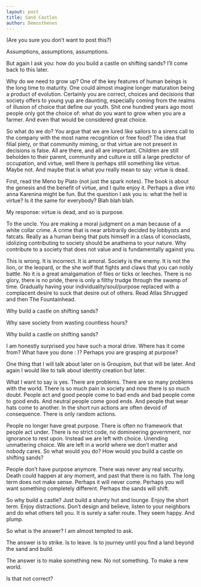 ```yaml
---
layout: post
title: Sand Castles
author: Demosthenes
---
```


(Are you sure you don’t want to post this?)

Assumptions, assumptions, assumptions.

But again I ask you: how do you build a castle on shifting sands? I’ll come back to this later.

Why do we need to grow up? One of the key features of human beings is the long time to maturity. One could almost imagine longer maturation being a product of evolution. Certainly you are correct, choices and decisions that society offers to young yup are daunting, especially coming from the realms of illusion of choice that define our youth. Shit one hundred years ago most people only got the choice of: what do you want to grow when you are a farmer. And even that would be considered great choice.

So what do we do? You argue that we are lured like sailors to a sirens call to the company with the most name recognition or free food? The idea that filial piety, or that community miming, or that virtue are not present in decisions is false. All are there, and all are important. Children are still beholden to their parent, community and culture is still a large predictor of occupation, and virtue, well there is perhaps still something like virtue. Maybe not. And maybe that is what you really mean to say: virtue is dead.

First, read the Meno by Plato (not just the spark notes). The book is about the genesis and the benefit of virtue, and I quite enjoy it. Perhaps a dive into anna Karenina might be fun. But the question I ask you is: what the hell is virtue? Is it the same for everybody? Blah blah blah.

My response: virtue is dead, and so is purpose.

To the uncle. You are making a moral judgment on a man because of a white collar crime. A crime that is near arbitrarily decided by lobbyists and fatcats. Really as a human being that puts himself in a class of iconoclasts, idolizing contributing to society  should be anathema to your nature. Why contribute to a society that does not value and is fundamentally against you.

This is wrong. It is incorrect. It is amoral. Society is the enemy. It is not the lion, or the leopard, or the she wolf that fights and claws that you can nobly battle. No it is a great amalgamation of flies or ticks or leeches. There is no glory, there is no pride, there is only a filthy trudge through the swamp of time. Gradually having your individuality/soul/purpose replaced with a complacent desire to suck that desire out of others. Read Atlas Shrugged and then The Fountainhead.

Why build a castle on shifting sands?

Why save society from wasting countless hours?

Why build a castle on shifting sands?

I am honestly surprised you have such a moral drive. Where has it come from? What have you done : )? Perhaps you are grasping at purpose?

One thing that I will talk about later on is Groupism, but that will be later. And again I would like to talk about identity creation but later.

What I want to say is yes. There are problems. There are so many problems with the world. There is so much pain in society and now there is so much doubt. People act and good people come to bad ends and bad people come to good ends. And neutral people come good ends. And people that wear hats come to another. In the short run actions are often devoid of consequence. There is only random actions.

People no longer have great purpose. There is often no framework that people act under. There is no strict code, no domineering government, nor ignorance to rest upon. Instead we are left with choice. Unending unmattering choice. We are left in a world where we don’t matter and nobody cares. So what would you do? How would you build a castle on shifting sands?

People don’t have purpose anymore. There was never any real security. Death could happen at any moment, and past that there is no faith. The long term does not make sense. Perhaps it will never come. Perhaps you will want something completely different. Perhaps the sands will shift.

So why build a castle? Just build a shanty hut and lounge. Enjoy the short term. Enjoy distractions. Don’t design and believe, listen to your neighbors and do what others tell you. It is surely a safer route. They seem happy. And plump.

So what is the answer? I am almost tempted to ask.

The answer is to strike. Is to leave. Is to journey until you find a land beyond the sand and build.

The answer is to make something new. No not something. To make a new world.

Is that not correct?
